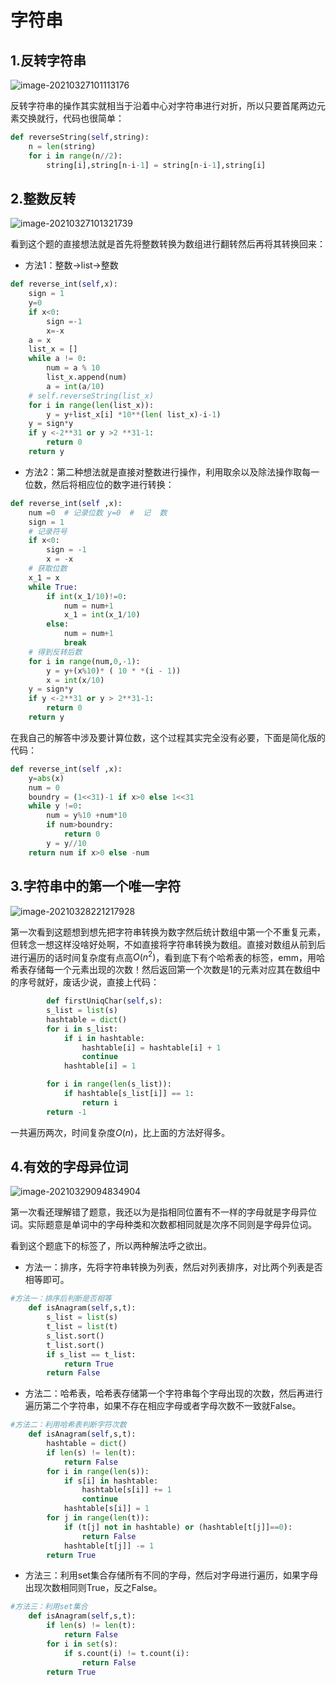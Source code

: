 # 字符串



## 1.反转字符串

![image-20210327101113176](image-20210327101113176.png)

反转字符串的操作其实就相当于沿着中心对字符串进行对折，所以只要首尾两边元素交换就行，代码也很简单：

```python
def reverseString(self,string):
    n = len(string)
    for i in range(n//2):
        string[i],string[n-i-1] = string[n-i-1],string[i]
```

## 2.整数反转

![image-20210327101321739](image-20210327101321739.png)



看到这个题的直接想法就是首先将整数转换为数组进行翻转然后再将其转换回来：

- 方法1：整数->list->整数

```python
def reverse_int(self,x):
    sign = 1
    y=0
    if x<0:
        sign =-1
        x=-x
    a = x
    list_x = []
    while a != 0:
        num = a % 10
        list_x.append(num)
        a = int(a/10)
    # self.reverseString(list_x)
    for i in range(len(list_x)):
        y = y+list_x[i] *10**(len( list_x)-i-1)
    y = sign*y
    if y <-2**31 or y >2 **31-1:
        return 0
    return y
```

- 方法2：第二种想法就是直接对整数进行操作，利用取余以及除法操作取每一位数，然后将相应位的数字进行转换：

```python
def reverse_int(self ,x):
    num =0  # 记录位数 y=0  #  记  数
    sign = 1
    # 记录符号
    if x<0:
        sign = -1
        x = -x
    # 获取位数
    x_1 = x
    while True:
        if int(x_1/10)!=0:
            num = num+1
            x_1 = int(x_1/10)
        else:
            num = num+1
            break
    # 得到反转后数
    for i in range(num,0,-1):
        y = y+(x%10)* ( 10 * *(i - 1))
        x = int(x/10)
    y = sign*y
    if y <-2**31 or y > 2**31-1:
        return 0
    return y
```

在我自己的解答中涉及要计算位数，这个过程其实完全没有必要，下面是简化版的代码：

```python
def reverse_int(self ,x):
    y=abs(x)
    num = 0
    boundry = (1<<31)-1 if x>0 else 1<<31
    while y !=0:
        num = y%10 +num*10
        if num>boundry:
            return 0
        y = y//10
    return num if x>0 else -num
```



## 3.字符串中的第一个唯一字符

![image-20210328221217928](image-20210328221217928.png)

第一次看到这题想到想先把字符串转换为数字然后统计数组中第一个不重复元素，但转念一想这样没啥好处啊，不如直接将字符串转换为数组。直接对数组从前到后进行遍历的话时间复杂度有点高$O(n^2)$，看到底下有个哈希表的标签，emm，用哈希表存储每一个元素出现的次数！然后返回第一个次数是1的元素对应其在数组中的序号就好，废话少说，直接上代码：

```python
		def firstUniqChar(self,s):
        s_list = list(s)
        hashtable = dict()
        for i in s_list:
            if i in hashtable:
                hashtable[i] = hashtable[i] + 1
                continue
            hashtable[i] = 1

        for i in range(len(s_list)):
            if hashtable[s_list[i]] == 1:
                return i
        return -1
```

一共遍历两次，时间复杂度$O(n)$，比上面的方法好得多。

## 4.有效的字母异位词

![image-20210329094834904](image-20210329094834904.png)

第一次看还理解错了题意，我还以为是指相同位置有不一样的字母就是字母异位词。实际题意是单词中的字母种类和次数都相同就是次序不同则是字母异位词。

看到这个题底下的标签了，所以两种解法呼之欲出。

- 方法一：排序，先将字符串转换为列表，然后对列表排序，对比两个列表是否相等即可。

```python
#方法一：排序后判断是否相等
    def isAnagram(self,s,t):
        s_list = list(s)
        t_list = list(t)
        s_list.sort()
        t_list.sort()
        if s_list == t_list:
            return True
        return False
```

- 方法二：哈希表，哈希表存储第一个字符串每个字母出现的次数，然后再进行遍历第二个字符串，如果不存在相应字母或者字母次数不一致就False。

```python
#方法二：利用哈希表判断字符次数
    def isAnagram(self,s,t):
        hashtable = dict()
        if len(s) != len(t):
            return False
        for i in range(len(s)):
            if s[i] in hashtable:
                hashtable[s[i]] += 1
                continue
            hashtable[s[i]] = 1
        for j in range(len(t)):
            if (t[j] not in hashtable) or (hashtable[t[j]]==0):
                return False
            hashtable[t[j]] -= 1
        return True
```

- 方法三：利用set集合存储所有不同的字母，然后对字母进行遍历，如果字母出现次数相同则True，反之False。

```python
#方法三：利用set集合
    def isAnagram(self,s,t):
        if len(s) != len(t):
            return False
        for i in set(s):
            if s.count(i) != t.count(i):
                return False
        return True
```















